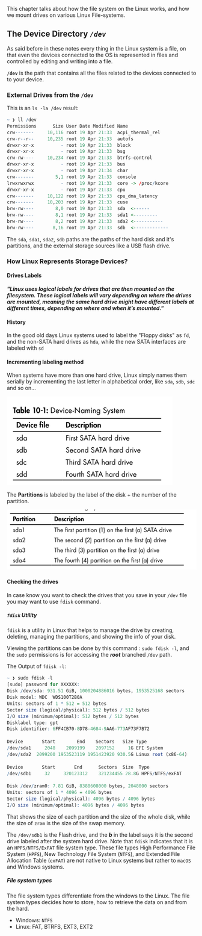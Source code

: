 
This chapter talks about how the file system on the Linux works, and how we mount drives on various Linux File-systems.


## The Device Directory *`/dev`*

As said before in these notes every thing in the Linux system is a file, on that even the devices connected to the OS is represented in files and controlled by editing and writing into a file.

**`/dev`** is the path that contains all the files related to the devices connected to to your device.

### External Drives from the `/dev`

This is an `ls -la /dev` result:

```R
~ ❯ ll /dev
Permissions      Size User Date Modified Name
crw-------     10,116 root 19 Apr 21:33  acpi_thermal_rel
crw-r--r--     10,235 root 19 Apr 21:33  autofs
drwxr-xr-x          - root 19 Apr 21:33  block
drwxr-xr-x          - root 19 Apr 21:33  bsg
crw-rw----     10,234 root 19 Apr 21:33  btrfs-control
drwxr-xr-x          - root 19 Apr 21:33  bus
drwxr-xr-x          - root 19 Apr 21:34  char
crw-------        5,1 root 19 Apr 21:33  console
lrwxrwxrwx          - root 19 Apr 21:33  core -> /proc/kcore
drwxr-xr-x          - root 19 Apr 21:33  cpu
crw-------     10,122 root 19 Apr 21:33  cpu_dma_latency
crw-------     10,203 root 19 Apr 21:33  cuse
brw-rw----        8,0 root 19 Apr 21:33  sda  <------
brw-rw----        8,1 root 19 Apr 21:33  sda1 <---------
brw-rw----        8,2 root 19 Apr 21:33  sda2 <-----------
brw-rw----       8,16 root 19 Apr 21:33  sdb  <-------------
```

The `sda`, `sda1`, `sda2`, `sdb` paths are the paths of the hard disk and it's partitions, and the external storage sources like a USB flash drive.

### How Linux Represents Storage Devices?

#### Drives Labels

***"Linux uses logical labels for drives that are then mounted on the filesystem.
These logical labels will vary depending on where the drives are mounted,
meaning the same hard drive might have different labels at different times,
depending on where and when it’s mounted."*** 

#### History

In the good old days Linux systems used to label the "Floppy disks" as `fd`, and the non-SATA hard drives as `hda`, while the new SATA interfaces are labeled with `sd`

#### Incrementing labeling method

When systems have more than one hard drive, Linux simply names
them serially by incrementing the last letter in alphabetical order, like `sda`, `sdb`, `sdc` and so on...

![](photo/File_SYS_Example.png)

The **Partitions** is labeled by the label of the disk + the number of the partition.

![](photo/partaion_labeling.png)

#### Checking the drives

In case know you want to check the drives that you save in your `/dev` file you may want to use `fdisk` command.

##### `fdisk` Utility

`fdisk` is a utility in Linux that helps to manage the drive by creating, deleting, managing the partitions, and showing the info of your disk. 

Viewing the partitions can be done by this command : `sudo fdisk -l`, and the `sudo` permissions is for accessing the ***root*** branched `/dev` path.

The Output of  `fdisk -l`:

```R
~ ❯ sudo fdisk -l
[sudo] password for XXXXXX:
Disk /dev/sda: 931.51 GiB, 1000204886016 bytes, 1953525168 sectors
Disk model: WDC  WDS100T2B0A
Units: sectors of 1 * 512 = 512 bytes
Sector size (logical/physical): 512 bytes / 512 bytes
I/O size (minimum/optimal): 512 bytes / 512 bytes
Disklabel type: gpt
Disk identifier: 6FF4CB70-8D78-4684-9AA6-773AF73F7B72

Device       Start        End    Sectors   Size Type
/dev/sda1     2048    2099199    2097152     1G EFI System
/dev/sda2  2099200 1953523119 1951423920 930.5G Linux root (x86-64)

Device       Start       End      Sectors  Size  Type
/dev/sdb1     32     320123312    321234455 28.8G HPFS/NTFS/exFAT   

Disk /dev/zram0: 7.81 GiB, 8388608000 bytes, 2048000 sectors
Units: sectors of 1 * 4096 = 4096 bytes
Sector size (logical/physical): 4096 bytes / 4096 bytes
I/O size (minimum/optimal): 4096 bytes / 4096 bytes
```

That shows the size of each partition and the size of the whole disk, while the size of `zram` is the size of the swap memory.

The `/dev/sdb1` is the Flash drive, and the ***b*** in the label says it is the second drive labeled after the system hard drive. Note that `fdisk` indicates that it is an `HPFS/NTFS/ExFAT` file system type.
These file types High Performance File System (`HPFS`), New Technology File System
(`NTFS`), and Extended File Allocation Table (`exFAT`) are not native to Linux systems but rather to `macOS` and Windows systems.

##### File system types

The file system types differentiate from the windows to the Linux. The file system types decides how to store, how to retrieve the data on and from the hard.

- Windows: `NTFS`
- Linux: FAT, BTRFS, EXT3, EXT2


